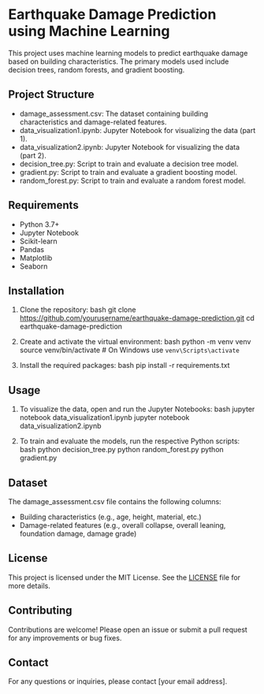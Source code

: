 # Earthquake Damage Prediction using Machine Learning

This project uses machine learning models to predict earthquake damage based on building characteristics. The primary models used include decision trees, random forests, and gradient boosting.

## Project Structure

- damage_assessment.csv: The dataset containing building characteristics and damage-related features.
- data_visualization1.ipynb: Jupyter Notebook for visualizing the data (part 1).
- data_visualization2.ipynb: Jupyter Notebook for visualizing the data (part 2).
- decision_tree.py: Script to train and evaluate a decision tree model.
- gradient.py: Script to train and evaluate a gradient boosting model.
- random_forest.py: Script to train and evaluate a random forest model.

## Requirements

- Python 3.7+
- Jupyter Notebook
- Scikit-learn
- Pandas
- Matplotlib
- Seaborn

## Installation

1. Clone the repository:
    bash
    git clone https://github.com/yourusername/earthquake-damage-prediction.git
    cd earthquake-damage-prediction
    

2. Create and activate the virtual environment:
    bash
    python -m venv venv
    source venv/bin/activate  # On Windows use `venv\Scripts\activate`
    

3. Install the required packages:
    bash
    pip install -r requirements.txt
    

## Usage

1. To visualize the data, open and run the Jupyter Notebooks:
    bash
    jupyter notebook data_visualization1.ipynb
    jupyter notebook data_visualization2.ipynb
    

2. To train and evaluate the models, run the respective Python scripts:
    bash
    python decision_tree.py
    python random_forest.py
    python gradient.py
    

## Dataset

The damage_assessment.csv file contains the following columns:
- Building characteristics (e.g., age, height, material, etc.)
- Damage-related features (e.g., overall collapse, overall leaning, foundation damage, damage grade)

## License

This project is licensed under the MIT License. See the [LICENSE](LICENSE) file for more details.

## Contributing

Contributions are welcome! Please open an issue or submit a pull request for any improvements or bug fixes.

## Contact

For any questions or inquiries, please contact [your email address].
